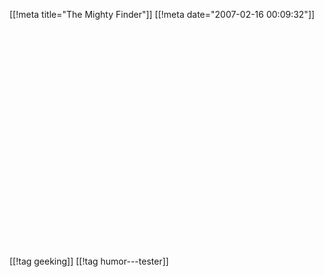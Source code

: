 [[!meta  title="The Mighty Finder"]]
[[!meta  date="2007-02-16 00:09:32"]]
<div align="center"><object width="425" height="350"><param name="movie" value="http://www.youtube.com/v/qHO8l-Bd1O4"></param><param name="wmode" value="transparent"></param><embed src="http://www.youtube.com/v/qHO8l-Bd1O4" type="application/x-shockwave-flash" wmode="transparent" width="425" height="350"></embed></object></div>

[[!tag  geeking]]
[[!tag  humor---tester]]